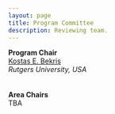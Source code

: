 ```yaml
---
layout: page
title: Program Committee
description: Reviewing team.
---
```


 <div id="area-chairs" class="row text-center">
    <b>Program Chair</b><br>
        <a target="_blank" href="https://robotics.cs.rutgers.edu/pracsys/members/kostas-bekris/">Kostas E. Bekris</a><br>
        <i>Rutgers University, USA</i><br>
            <br>
            <br />
    <b>Area Chairs</b><br/>
    <div class="row text-center">TBA</div>
 </div>
